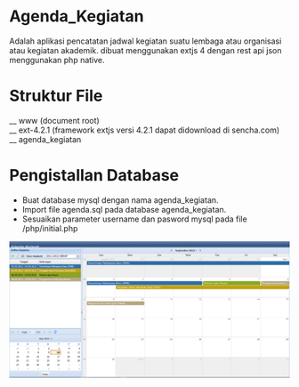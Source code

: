 Agenda_Kegiatan
===============

Adalah aplikasi pencatatan jadwal kegiatan suatu lembaga atau organisasi atau kegiatan akademik. dibuat menggunakan extjs 4 dengan rest api json menggunakan php native.


Struktur File
===============

__ www (document root)<br />
   __ ext-4.2.1 (framework extjs versi 4.2.1 dapat didownload di sencha.com)<br />
   __ agenda_kegiatan


Pengistallan Database
======================
- Buat database mysql dengan nama agenda_kegiatan.
- Import file agenda.sql pada database agenda_kegiatan.
- Sesuaikan parameter username dan pasword mysql pada file /php/initial.php

<img src="screenshot.png" />
